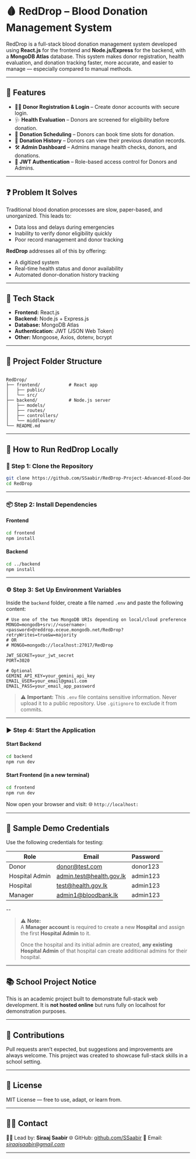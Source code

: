 # 🩸 RedDrop – Blood Donation Management System

RedDrop is a full-stack blood donation management system developed using **React.js** for the frontend and **Node.js/Express** for the backend, with a **MongoDB Atlas** database. This system makes donor registration, health evaluation, and donation tracking faster, more accurate, and easier to manage — especially compared to manual methods.

---

## 📌 Features

- 🧍‍♂️ **Donor Registration & Login** – Create donor accounts with secure login.
- 🩺 **Health Evaluation** – Donors are screened for eligibility before donation.
- 📅 **Donation Scheduling** – Donors can book time slots for donation.
- 📖 **Donation History** – Donors can view their previous donation records.
- 🛠️ **Admin Dashboard** – Admins manage health checks, donors, and donations.
- 🔐 **JWT Authentication** – Role-based access control for Donors and Admins.

---

## ❓ Problem It Solves

Traditional blood donation processes are slow, paper-based, and unorganized. This leads to:

- Data loss and delays during emergencies  
- Inability to verify donor eligibility quickly  
- Poor record management and donor tracking

**RedDrop** addresses all of this by offering:
- A digitized system  
- Real-time health status and donor availability  
- Automated donor-donation history tracking

---

## 🧰 Tech Stack

- **Frontend:** React.js  
- **Backend:** Node.js + Express.js  
- **Database:** MongoDB Atlas  
- **Authentication:** JWT (JSON Web Token)  
- **Other:** Mongoose, Axios, dotenv, bcrypt

---

## 📁 Project Folder Structure

```

RedDrop/
├── frontend/           # React app
│   ├── public/
│   └── src/
├── backend/            # Node.js server
│   ├── models/
│   ├── routes/
│   ├── controllers/
│   └── middleware/
└── README.md

````

---

## 🧪 How to Run RedDrop Locally

### 🔁 Step 1: Clone the Repository

```bash
git clone https://github.com/SSaabir/RedDrop-Project-Advanced-Blood-Donation-System.git
cd RedDrop
````

---

### 📦 Step 2: Install Dependencies

#### Frontend

```bash
cd frontend
npm install
```

#### Backend

```bash
cd ../backend
npm install
```

---

### ⚙️ Step 3: Set Up Environment Variables

Inside the `backend` folder, create a file named `.env` and paste the following content:

```env
# Use one of the two MongoDB URIs depending on local/cloud preference
MONGO=mongodb+srv://<username>:<password>@reddrop.eceue.mongodb.net/RedDrop?retryWrites=true&w=majority
# OR
# MONGO=mongodb://localhost:27017/RedDrop

JWT_SECRET=your_jwt_secret
PORT=3020

# Optional
GEMINI_API_KEY=your_gemini_api_key
EMAIL_USER=your_email@gmail.com
EMAIL_PASS=your_email_app_password

```

> ⚠️ **Important:** This `.env` file contains sensitive information. Never upload it to a public repository. Use `.gitignore` to exclude it from commits.

---

### ▶️ Step 4: Start the Application

#### Start Backend

```bash
cd backend
npm run dev
```

#### Start Frontend (in a new terminal)

```bash
cd frontend
npm run dev
```

Now open your browser and visit:
🌐 `http://localhost:`

---

## 🧪 Sample Demo Credentials

Use the following credentials for testing:

| Role           | Email                                                       | Password |
| -------------- | ----------------------------------------------------------- | -------- |
| Donor          | [donor@test.com](mailto:donor@test.com)                     | donor123 |
| Hospital Admin | [admin.test@health.gov.lk](mailto:admin.test@health.gov.lk) | admin123 |
| Hospital       | [test@health.gov.lk](mailto:test@health.gov.lk)             | admin123 |
| Manager        | [admin1@bloodbank.lk](mailto:admin1@bloodbank.lk)           | admin123 |

--

> ⚠️ **Note:**  
> A **Manager account** is required to create a new **Hospital** and assign the first **Hospital Admin** to it.  
>  
> Once the hospital and its initial admin are created, **any existing Hospital Admin** of that hospital can create additional admins for their hospital.

---

## 📚 School Project Notice

This is an academic project built to demonstrate full-stack web development. It is **not hosted online** but runs fully on localhost for demonstration purposes.

---

## 🤝 Contributions

Pull requests aren’t expected, but suggestions and improvements are always welcome.
This project was created to showcase full-stack skills in a school setting.

---

## 📄 License

MIT License — free to use, adapt, or learn from.

---

## 🙋‍♂️ Contact

👨‍💻 Lead by: **Siraaj Saabir**
🌐 GitHub: [github.com/SSaabir](https://github.com/SSaabir)
📧 Email: *[siraajsaabir@gmail.com](mailto:siraajsaabir@gmail.com)*

---
